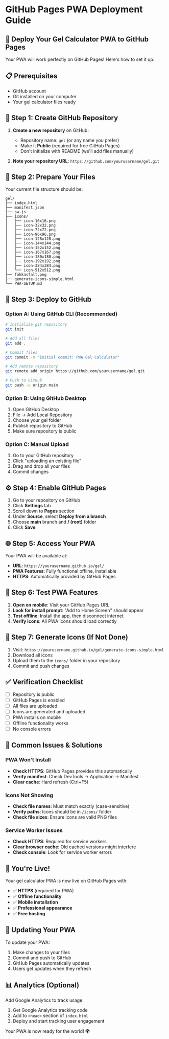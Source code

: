 # GitHub Pages PWA Deployment Guide

## 🚀 Deploy Your Gel Calculator PWA to GitHub Pages

Your PWA will work perfectly on GitHub Pages! Here's how to set it up:

## 📋 **Prerequisites**
- GitHub account
- Git installed on your computer
- Your gel calculator files ready

## 🔧 **Step 1: Create GitHub Repository**

1. **Create a new repository** on GitHub:
   - Repository name: `gel` (or any name you prefer)
   - Make it **Public** (required for free GitHub Pages)
   - Don't initialize with README (we'll add files manually)

2. **Note your repository URL**: `https://github.com/yourusername/gel.git`

## 📁 **Step 2: Prepare Your Files**

Your current file structure should be:
```
gel/
├── index.html
├── manifest.json
├── sw.js
├── icons/
│   ├── icon-16x16.png
│   ├── icon-32x32.png
│   ├── icon-72x72.png
│   ├── icon-96x96.png
│   ├── icon-128x128.png
│   ├── icon-144x144.png
│   ├── icon-152x152.png
│   ├── icon-167x167.png
│   ├── icon-180x180.png
│   ├── icon-192x192.png
│   ├── icon-384x384.png
│   └── icon-512x512.png
├── fokkasfalt.png
├── generate-icons-simple.html
└── PWA-SETUP.md
```

## 🚀 **Step 3: Deploy to GitHub**

### Option A: Using GitHub CLI (Recommended)
```bash
# Initialize git repository
git init

# Add all files
git add .

# Commit files
git commit -m "Initial commit: PWA Gel Calculator"

# Add remote repository
git remote add origin https://github.com/yourusername/gel.git

# Push to GitHub
git push -u origin main
```

### Option B: Using GitHub Desktop
1. Open GitHub Desktop
2. File → Add Local Repository
3. Choose your gel folder
4. Publish repository to GitHub
5. Make sure repository is public

### Option C: Manual Upload
1. Go to your GitHub repository
2. Click "uploading an existing file"
3. Drag and drop all your files
4. Commit changes

## ⚙️ **Step 4: Enable GitHub Pages**

1. Go to your repository on GitHub
2. Click **Settings** tab
3. Scroll down to **Pages** section
4. Under **Source**, select **Deploy from a branch**
5. Choose **main** branch and **/ (root)** folder
6. Click **Save**

## 🌐 **Step 5: Access Your PWA**

Your PWA will be available at:
- **URL**: `https://yourusername.github.io/gel/`
- **PWA Features**: Fully functional offline, installable
- **HTTPS**: Automatically provided by GitHub Pages

## 📱 **Step 6: Test PWA Features**

1. **Open on mobile**: Visit your GitHub Pages URL
2. **Look for install prompt**: "Add to Home Screen" should appear
3. **Test offline**: Install the app, then disconnect internet
4. **Verify icons**: All PWA icons should load correctly

## 🔧 **Step 7: Generate Icons (If Not Done)**

1. Visit: `https://yourusername.github.io/gel/generate-icons-simple.html`
2. Download all icons
3. Upload them to the `icons/` folder in your repository
4. Commit and push changes

## ✅ **Verification Checklist**

- [ ] Repository is public
- [ ] GitHub Pages is enabled
- [ ] All files are uploaded
- [ ] Icons are generated and uploaded
- [ ] PWA installs on mobile
- [ ] Offline functionality works
- [ ] No console errors

## 🚨 **Common Issues & Solutions**

### **PWA Won't Install**
- **Check HTTPS**: GitHub Pages provides this automatically
- **Verify manifest**: Check DevTools → Application → Manifest
- **Clear cache**: Hard refresh (Ctrl+F5)

### **Icons Not Showing**
- **Check file names**: Must match exactly (case-sensitive)
- **Verify paths**: Icons should be in `/icons/` folder
- **Check file sizes**: Ensure icons are valid PNG files

### **Service Worker Issues**
- **Check HTTPS**: Required for service workers
- **Clear browser cache**: Old cached versions might interfere
- **Check console**: Look for service worker errors

## 🎉 **You're Live!**

Your gel calculator PWA is now live on GitHub Pages with:
- ✅ **HTTPS** (required for PWA)
- ✅ **Offline functionality**
- ✅ **Mobile installation**
- ✅ **Professional appearance**
- ✅ **Free hosting**

## 🔄 **Updating Your PWA**

To update your PWA:
1. Make changes to your files
2. Commit and push to GitHub
3. GitHub Pages automatically updates
4. Users get updates when they refresh

## 📊 **Analytics (Optional)**

Add Google Analytics to track usage:
1. Get Google Analytics tracking code
2. Add to `<head>` section of `index.html`
3. Deploy and start tracking user engagement

Your PWA is now ready for the world! 🌍
